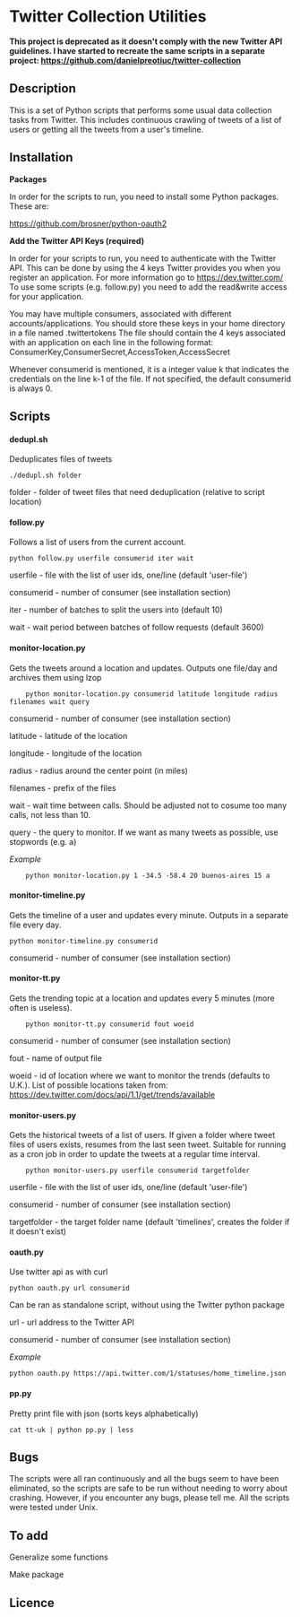 # Twitter Collection Utilities

**This project is deprecated as it doesn't comply with the new Twitter API guidelines. I have started to recreate the same scripts in a separate project: https://github.com/danielpreotiuc/twitter-collection**

## Description

This is a set of Python scripts that performs some usual data collection tasks from Twitter. This includes continuous crawling of tweets of a list of users or getting all the tweets from a user's timeline.

## Installation

**Packages**

In order for the scripts to run, you need to install some Python packages. These are:

https://github.com/brosner/python-oauth2

**Add the Twitter API Keys (required)**

In order for your scripts to run, you need to authenticate with the Twitter API. This can be done by using the 4 keys Twitter provides you when you register an application. For more information go to https://dev.twitter.com/ To use some scripts (e.g. follow.py) you need to add the read&write access for your application.

You may have multiple consumers, associated with different accounts/applications. You should store these keys in your home directory in a file named .twittertokens The file should contain the 4 keys associated with an application on each line in the following format:
ConsumerKey,ConsumerSecret,AccessToken,AccessSecret

Whenever consumerid is mentioned, it is a integer value k that indicates the credentials on the line k-1 of the file. If not specified, the default consumerid is always 0.

## Scripts

#### dedupl.sh

Deduplicates files of tweets
 
	./dedupl.sh folder

folder - folder of tweet files that need deduplication (relative to script location)

#### follow.py

Follows a list of users from the current account.

	python follow.py userfile consumerid iter wait

userfile - file with the list of user ids, one/line (default 'user-file')

consumerid - number of consumer (see installation section)

iter - number of batches to split the users into (default 10)

wait - wait period between batches of follow requests (default 3600)

#### monitor-location.py

Gets the tweets around a location and updates. Outputs one file/day and archives them using lzop

        python monitor-location.py consumerid latitude longitude radius filenames wait query

consumerid - number of consumer (see installation section)

latitude - latitude of the location

longitude - longitude of the location

radius - radius around the center point (in miles)

filenames - prefix of the files

wait - wait time between calls. Should be adjusted not to cosume too many calls, not less than 10.

query - the query to monitor. If we want as many tweets as possible, use stopwords (e.g. a)

*Example*

        python monitor-location.py 1 -34.5 -58.4 20 buenos-aires 15 a

#### monitor-timeline.py

Gets the timeline of a user and updates every minute. Outputs in a separate file every day.

	python monitor-timeline.py consumerid

consumerid - number of consumer (see installation section)

#### monitor-tt.py

Gets the trending topic at a location and updates every 5 minutes (more often is useless).

        python monitor-tt.py consumerid fout woeid

consumerid - number of consumer (see installation section)

fout - name of output file

woeid - id of location where we want to monitor the trends (defaults to U.K.). List of possible locations taken from: https://dev.twitter.com/docs/api/1.1/get/trends/available

#### monitor-users.py

Gets the historical tweets of a list of users. If given a folder where tweet files of users exists, resumes from the last seen tweet. Suitable for running as a cron job in order to update the tweets at a regular time interval.

        python monitor-users.py userfile consumerid targetfolder

userfile - file with the list of user ids, one/line (default 'user-file')

consumerid - number of consumer (see installation section)

targetfolder - the target folder name (default 'timelines', creates the folder if it doesn't exist)

#### oauth.py

Use twitter api as with curl

	python oauth.py url consumerid

Can be ran as standalone script, without using the Twitter python package

url - url address to the Twitter API

consumerid - number of consumer (see installation section)

*Example*

	python oauth.py https://api.twitter.com/1/statuses/home_timeline.json

#### pp.py 

Pretty print file with json (sorts keys alphabetically)
	
	cat tt-uk | python pp.py | less
		
## Bugs

The scripts were all ran continuously and all the bugs seem to have been eliminated, so the scripts are safe to be run without needing to worry about crashing. However, if you encounter any bugs, please tell me. All the scripts were tested under Unix.

## To add

Generalize some functions

Make package

## Licence


